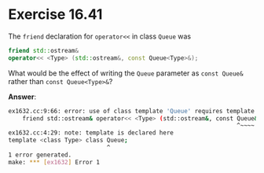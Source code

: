 # Exercise 16.41

The `friend` declaration for `operator<<` in class `Queue` was

```cpp
friend std::ostream&
operator<< <Type> (std::ostream&, const Queue<Type>&);
```

What would be the effect of writing the `Queue` parameter as `const Queue&` rather than `const Queue<Type>&`?

**Answer**:

```bash
ex1632.cc:9:66: error: use of class template 'Queue' requires template arguments; argument deduction not allowed in function prototype
    friend std::ostream& operator<< <Type> (std::ostream&, const Queue&);
                                                                 ^~~~~
ex1632.cc:4:29: note: template is declared here
template <class Type> class Queue;
                            ^
1 error generated.
make: *** [ex1632] Error 1
```
